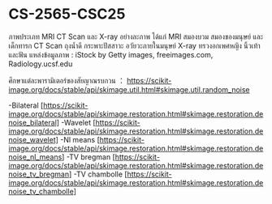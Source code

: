 # CS-2565-CSC25

ภาพประเภท MRI CT Scan และ X-ray อย่างละภาพ ได้แก่ MRI สมองบวม สมองของมนุษย์ และเด็กทารก CT Scan  ถุงน้ำดี กระพาะปัสสาวะ อวัยวะภายในมนุษย์ X-ray ทรวงอกเพศหญิง นิ้วเท้า และฟัน
แหล่งข้อมูลภาพ : iStock by Getty images, freeimages.com, Radiology.ucsf.edu

ศึกษาแต่ละพารามิเตอร์ของสัยญาณรบกวน ： https://scikit-image.org/docs/stable/api/skimage.util.html#skimage.util.random_noise

-Bilateral [https://scikit-image.org/docs/stable/api/skimage.restoration.html#skimage.restoration.denoise_bilateral]
-Wavelet [https://scikit-image.org/docs/stable/api/skimage.restoration.html#skimage.restoration.denoise_wavelet]
-Nl means [https://scikit-image.org/docs/stable/api/skimage.restoration.html#skimage.restoration.denoise_nl_means]
-TV bregman [https://scikit-image.org/docs/stable/api/skimage.restoration.html#skimage.restoration.denoise_tv_bregman]
-TV chambolle [https://scikit-image.org/docs/stable/api/skimage.restoration.html#skimage.restoration.denoise_tv_chambolle]

